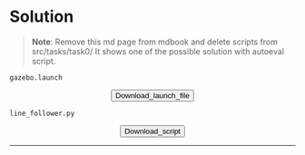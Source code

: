 # Solution

> **Note**: Remove this md page from mdbook and delete scripts from src/tasks/task0/ It shows one of the possible solution with autoeval script.

`gazebo.launch` <center><a href="tasks/task_line_follower/solution/gazebo.launch" download><button>Download_launch_file</button></a></center>

`line_follower.py` <center><a href="tasks/task_line_follower/solution/line_follower.py" download><button>Download_script</button></a></center>

<hr>
